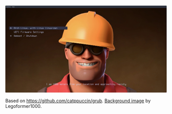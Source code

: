 ![](./screenshot.png)

Based on https://github.com/catppuccin/grub.
[Background image](https://x.com/Legoformer1000/status/1273748995052011520) by Legoformer1000.
